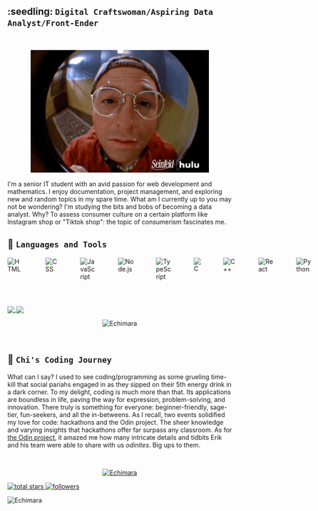 <p align="center">
  <h2>:seedling: <strong><code>Digital Craftswoman/Aspiring Data Analyst/Front-Ender</code></strong></h2>
</p>

<br>

<p align="center">
    <img src="https://github.com/Echimara/Echimara/blob/main/giphy.gif" alt="Animated GIF">
</p>

I'm a senior IT student with an avid passion for web development and mathematics. I enjoy documentation, project management, and exploring new and random topics in my spare time. What am I currently up to you may not be wondering? I'm studying the bits and bobs of becoming a data analyst. Why? To assess consumer culture on a certain platform like Instagram shop or "Tiktok shop": the topic of consumerism fascinates me.




## :moyai: **`Languages and Tools`**
<div style="display: flex;">
    <img src="https://cdn.jsdelivr.net/gh/devicons/devicon/icons/html5/html5-original.svg" alt="HTML" width="35px" style="padding-right:50px;" />
    <img src="https://cdn.jsdelivr.net/gh/devicons/devicon/icons/css3/css3-original.svg" alt="CSS" width="35px" style="padding-right:50px;" />
    <img src="https://cdn.jsdelivr.net/gh/devicons/devicon/icons/javascript/javascript-original.svg" alt="JavaScript" width="35px" style="padding-right:50px;" />
    <img src="https://cdn.jsdelivr.net/gh/devicons/devicon/icons/nodejs/nodejs-original.svg" alt="Node.js" width="35px" style="padding-right:50px;" />
    <img src="https://cdn.jsdelivr.net/gh/devicons/devicon/icons/typescript/typescript-original.svg" alt="TypeScript" width="35px" style="padding-right:50px;" />
    <img src="https://cdn.jsdelivr.net/gh/devicons/devicon/icons/c/c-original.svg" alt="C" width="35px" style="padding-right:50px;" />
    <img src="https://cdn.jsdelivr.net/gh/devicons/devicon/icons/cplusplus/cplusplus-original.svg" alt="C++" width="35px" style="padding-right:50px;" />
    <img src="https://cdn.jsdelivr.net/gh/devicons/devicon/icons/react/react-original.svg" alt="React" width="35px" style="padding-right:50px;" />
    <img src="https://cdn.jsdelivr.net/gh/devicons/devicon/icons/python/python-original.svg" alt="Python" width="35px" style="padding-right:50px;" />
    <img src="https://cdn.jsdelivr.net/gh/devicons/devicon/icons/postgresql/postgresql-original.svg" alt="PostgreSQL" width="35px" style="padding-right:50px;" />
    <img src="https://cdn.jsdelivr.net/gh/devicons/devicon/icons/mysql/mysql-original.svg" alt="MySQL" width="35px" style="padding-right:50px;" />
    <img src="https://cdn.jsdelivr.net/gh/devicons/devicon/icons/linux/linux-original.svg" alt="Linux" width="35px" style="padding-right:50px;" />
    <img src="https://cdn.jsdelivr.net/gh/devicons/devicon/icons/debian/debian-original.svg" alt="Debian" width="35px" style="padding-right:50px;" />
    <img src="https://cdn.jsdelivr.net/gh/devicons/devicon/icons/git/git-original.svg" alt="Git" width="35px" style="padding-right:50px;" />
    <img src="https://cdn.jsdelivr.net/gh/devicons/devicon/icons/bash/bash-original.svg" alt="Bash" width="35px" style="padding-right:50px;" />
    <img src="https://cdn.jsdelivr.net/gh/devicons/devicon/icons/amazonwebservices/amazonwebservices-original.svg" alt="AWS" width="35px" style="padding-right:50px;" />
    <img src="https://cdn.jsdelivr.net/gh/devicons/devicon/icons/vscode/vscode-original.svg" alt="VSCode" width="35px" style="padding-right:50px;" />
    <img src="https://cdn.jsdelivr.net/gh/devicons/devicon/icons/googlecloud/googlecloud-original.svg" alt="Google Cloud" width="35px" style="padding-right:50px;" />
    <img src="https://cdn.jsdelivr.net/gh/devicons/devicon/icons/wordpress/wordpress-original.svg" alt="WordPress" width="35px" style="padding-right:50px;" />
    <img src="https://cdn.jsdelivr.net/gh/devicons/devicon/icons/canva/canva-original.svg" alt="Canva" width="35px" style="padding-right:50px;" />
    <img src="https://cdn.jsdelivr.net/gh/devicons/devicon/icons/figma/figma-original.svg" alt="Figma" width="35px" style="padding-right:50px;" />
    <img src="https://cdn.jsdelivr.net/gh/devicons/devicon/icons/bootstrap/bootstrap-original.svg" alt="Bootstrap" width="35px" style="padding-right:50px;" />
</div>

#
<a href="https://github.com/Echimara/github-readme-stats">
  <img height=200 align="center" src="https://github-readme-stats.vercel.app/api/top-langs/?username=Echimara&layout=compact" />
</a>
<a href="https://github.com/Echimara/github-readme-stats">
  <img height=200 align="center" src="https://github-readme-stats.vercel.app/api?username=Echimara&show_icons=true&theme=cobalt" />
</a>
<br>
<div style="text-align: center;">
    <p><img src="https://github-readme-streak-stats.herokuapp.com/?user=Echimara&theme=dark" alt="Echimara" /></p>
</div>

<br>

## :sunrise_over_mountains: **`Chi's Coding Journey`**
  What can I say? I used to see coding/programming as some grueling time-kill that social pariahs engaged in as they sipped on their 5th energy drink in a dark corner. To my delight, coding is much more than that. Its applications are boundless in life, paving the way for expression, problem-solving, and innovation. There truly is something for everyone: beginner-friendly, sage-tier, fun-seekers, and all the in-betweens. As I recall, two events solidified my love for code: hackathons and the Odin project. The sheer knowledge and varying insights that hackathons offer far surpass any classroom. As for [the Odin project](https://github.com/TheOdinProject), it amazed me how many intricate details and tidbits Erik and his team were able to share with us *odinites*. Big ups to them.

<br>
<a>
  <p align="center"> <a href="https://github.com/ryo-ma/github-profile-trophy"><img src="https://github-profile-trophy.vercel.app/?username=Echimara" alt="Echimara" /></a> </p>
</a>

<!-- Social badges section -->
<!-- Badges with custom icons - https://github.com/DenverCoder1/custom-icon-badges -->
<!-- View counter - https://github.com/DenverCoder1/Simple-View-Counter -->
  <a href="https://github.com/Echimara?tab=repositories">
    <img alt="total stars" title="Total stars on GitHub" src="https://custom-icon-badges.demolab.com/github/stars/Echimara?color=55960c&style=for-the-badge&labelColor=488207&logo=star"/>
</a>
<a href="https://github.com/Echimara?tab=followers">
    <img alt="followers" title="Follow me on Github" src="https://custom-icon-badges.demolab.com/github/followers/Echimara?color=236ad3&labelColor=1155ba&style=for-the-badge&logo=person-add&label=Follow&logoColor=white"/>
</a>
<p align="left"> <img src="https://komarev.com/ghpvc/?username=Echimara&label=Profile%20views&color=850000&style=flat" alt="Echimara" /> </p>


